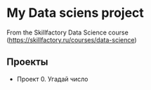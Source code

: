 # My Data sciens project

From the Skillfactory Data Science course (https://skillfactory.ru/courses/data-science)

## Проекты
* Проект 0. Угадай число
